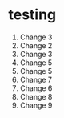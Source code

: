 # testing

1. Change 3
2. Change 2
3. Change 3
4. Change 5
5. Change 5
6. Change 7
6. Change 6
7. Change 8
8. Change 9

